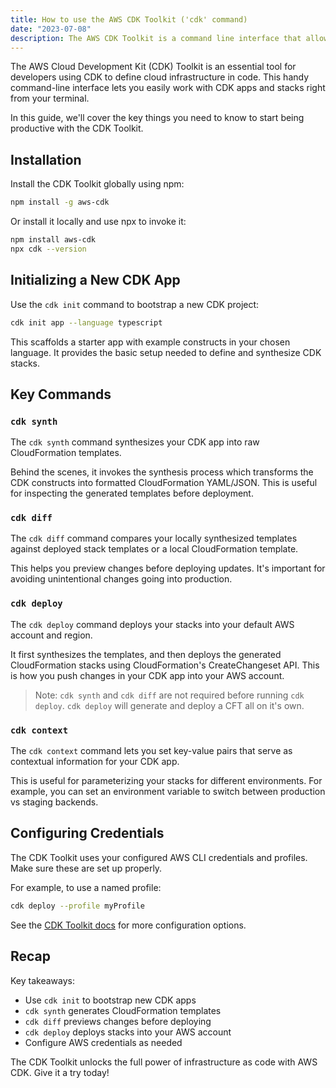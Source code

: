 ```yaml
---
title: How to use the AWS CDK Toolkit ('cdk' command)
date: "2023-07-08"
description: The AWS CDK Toolkit is a command line interface that allows developers to work with CDK apps and stacks; this article will outline all the basics you need to know to effectively work with the 'cdk' command.
---
```


The AWS Cloud Development Kit (CDK) Toolkit is an essential tool for developers using CDK to define cloud infrastructure in code. This handy command-line interface lets you easily work with CDK apps and stacks right from your terminal.

In this guide, we'll cover the key things you need to know to start being productive with the CDK Toolkit.

## Installation

Install the CDK Toolkit globally using npm:

```bash
npm install -g aws-cdk
```

Or install it locally and use npx to invoke it:

```bash
npm install aws-cdk
npx cdk --version
```

## Initializing a New CDK App

Use the `cdk init` command to bootstrap a new CDK project:

```bash
cdk init app --language typescript
```

This scaffolds a starter app with example constructs in your chosen language. It provides the basic setup needed to define and synthesize CDK stacks.

## Key Commands

### `cdk synth`

The `cdk synth` command synthesizes your CDK app into raw CloudFormation templates.

Behind the scenes, it invokes the synthesis process which transforms the CDK constructs into formatted CloudFormation YAML/JSON. This is useful for inspecting the generated templates before deployment.

### `cdk diff`

The `cdk diff` command compares your locally synthesized templates against deployed stack templates or a local CloudFormation template.

This helps you preview changes before deploying updates. It's important for avoiding unintentional changes going into production.

### `cdk deploy`

The `cdk deploy` command deploys your stacks into your default AWS account and region.

It first synthesizes the templates, and then deploys the generated CloudFormation stacks using CloudFormation's CreateChangeset API. This is how you push changes in your CDK app into your AWS account.

> Note: `cdk synth` and `cdk diff` are not required before running `cdk deploy`. `cdk deploy` will generate and deploy a CFT all on it's own.

### `cdk context`

The `cdk context` command lets you set key-value pairs that serve as contextual information for your CDK app.

This is useful for parameterizing your stacks for different environments. For example, you can set an environment variable to switch between production vs staging backends.

## Configuring Credentials

The CDK Toolkit uses your configured AWS CLI credentials and profiles. Make sure these are set up properly.

For example, to use a named profile:

```bash
cdk deploy --profile myProfile
```

See the [CDK Toolkit docs](https://docs.aws.amazon.com/cdk/v2/guide/cli.html) for more configuration options.

## Recap

Key takeaways:

- Use `cdk init` to bootstrap new CDK apps
- `cdk synth` generates CloudFormation templates
- `cdk diff` previews changes before deploying
- `cdk deploy` deploys stacks into your AWS account
- Configure AWS credentials as needed

The CDK Toolkit unlocks the full power of infrastructure as code with AWS CDK. Give it a try today!
